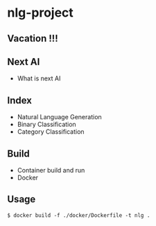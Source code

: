 # nlg-project

## Vacation !!!

## Next AI

+ What is next AI

## Index

+ Natural Language Generation
+ Binary Classification
+ Category Classification

## Build

+ Container build and run
+ Docker

## Usage

```
$ docker build -f ./docker/Dockerfile -t nlg .
```
